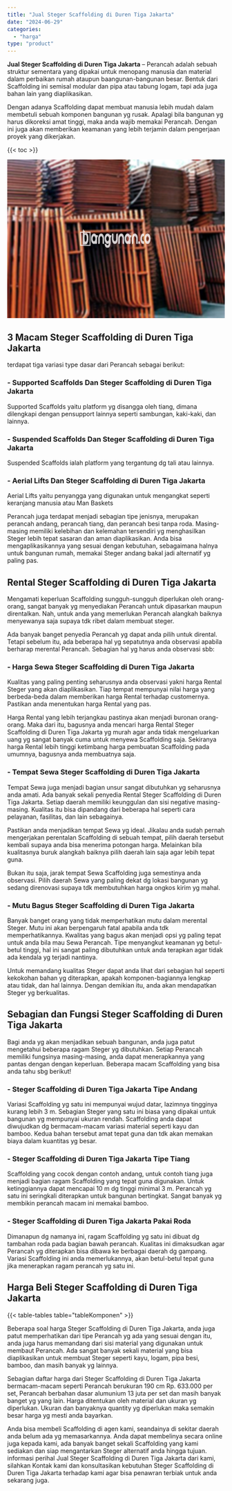 ```yaml
---
title: "Jual Steger Scaffolding di Duren Tiga Jakarta"
date: "2024-06-29"
categories: 
  - "harga"
type: "product"
---
```


**Jual Steger Scaffolding di Duren Tiga Jakarta** – Perancah adalah sebuah struktur sementara yang dipakai untuk menopang manusia dan material dalam perbaikan rumah ataupun baangunan-bangunan besar. Bentuk dari Scaffolding ini semisal modular dan pipa atau tabung logam, tapi ada juga bahan lain yang diaplikasikan.

Dengan adanya Scaffolding dapat membuat manusia lebih mudah dalam membetuli sebuah komponen bangunan yg rusak. Apalagi bila bangunan yg harus dikoreksi amat tinggi, maka anda wajib memakai Perancah. Dengan ini juga akan memberikan keamanan yang lebih terjamin dalam pengerjaan proyek yang dikerjakan.

{{< toc >}}

![Jual Steger Scaffolding di Duren Tiga Jakarta](/images/sewa-scaffolding-steger-12.png)

## 3 Macam Steger Scaffolding di Duren Tiga Jakarta

terdapat tiga variasi type dasar dari Perancah sebagai berikut:

### \- Supported Scaffolds Dan Steger Scaffolding di Duren Tiga Jakarta

Supported Scaffolds yaitu platform yg disangga oleh tiang, dimana dilengkapi dengan pensupport lainnya seperti sambungan, kaki-kaki, dan lainnya.

### \- Suspended Scaffolds Dan Steger Scaffolding di Duren Tiga Jakarta

Suspended Scaffolds ialah platform yang tergantung dg tali atau lainnya.

### \- Aerial Lifts Dan Steger Scaffolding di Duren Tiga Jakarta

Aerial Lifts yaitu penyangga yang digunakan untuk mengangkat seperti keranjang manusia atau Man Baskets

Perancah juga terdapat menjadi sebagian tipe jenisnya, merupakan perancah andang, perancah tiang, dan perancah besi tanpa roda. Masing-masing memiliki kelebihan dan kelemahan tersendiri yg menghasilkan Steger lebih tepat sasaran dan aman diaplikasikan. Anda bisa mengaplikasikannya yang sesuai dengan kebutuhan, sebagaimana halnya untuk bangunan rumah, memakai Steger andang bakal jadi alternatif yg paling pas.

## Rental Steger Scaffolding di Duren Tiga Jakarta

Mengamati keperluan Scaffolding sungguh-sungguh diperlukan oleh orang-orang, sangat banyak yg menyediakan Perancah untuk dipasarkan maupun direntalkan. Nah, untuk anda yang memerlukan Perancah alangkah baiknya menyewanya saja supaya tdk ribet dalam membuat steger.

Ada banyak banget penyedia Perancah yg dapat anda pilih untuk dirental. Tetapi sebelum itu, ada beberapa hal yg sepatutnya anda observasi apabila berharap merental Perancah. Sebagian hal yg harus anda observasi sbb:

### \- Harga Sewa Steger Scaffolding di Duren Tiga Jakarta

Kualitas yang paling penting seharusnya anda observasi yakni harga Rental Steger yang akan diaplikasikan. Tiap tempat mempunyai nilai harga yang berbeda-beda dalam memberikan harga Rental terhadap customernya. Pastikan anda menentukan harga Rental yang pas.

Harga Rental yang lebih terjangkau pastinya akan menjadi buronan orang-orang. Maka dari itu, bagusnya anda mencari harga Rental Steger Scaffolding di Duren Tiga Jakarta yg murah agar anda tidak mengeluarkan uang yg sangat banyak cuma untuk menyewa Scaffolding saja. Sekiranya harga Rental lebih tinggi ketimbang harga pembuatan Scaffolding pada umumnya, bagusnya anda membuatnya saja.

### \- Tempat Sewa Steger Scaffolding di Duren Tiga Jakarta

Tempat Sewa juga menjadi bagian unsur sangat dibutuhkan yg seharusnya anda amati. Ada banyak sekali penyedia Rental Steger Scaffolding di Duren Tiga Jakarta. Setiap daerah memiliki keunggulan dan sisi negative masing-masing. Kualitas itu bisa dipandang dari beberapa hal seperti cara pelayanan, fasilitas, dan lain sebagainya.

Pastikan anda menjadikan tempat Sewa yg ideal. Jikalau anda sudah pernah mengerjakan perentalan Scaffolding di sebuah tempat, pilih daerah tersebut kembali supaya anda bisa menerima potongan harga. Melainkan bila kualitasnya buruk alangkah baiknya pilih daerah lain saja agar lebih tepat guna.

Bukan itu saja, jarak tempat Sewa Scaffolding juga semestinya anda observasi. Pilih daerah Sewa yang paling dekat dg lokasi bangunan yg sedang direnovasi supaya tdk membutuhkan harga ongkos kirim yg mahal.

### \- Mutu Bagus Steger Scaffolding di Duren Tiga Jakarta

Banyak banget orang yang tidak memperhatikan mutu dalam merental Steger. Mutu ini akan berpengaruh fatal apabila anda tdk memperhatikannya. Kwalitas yang bagus akan menjadi opsi yg paling tepat untuk anda bila mau Sewa Perancah. Tipe menyangkut keamanan yg betul-betul tinggi, hal ini sangat paling dibutuhkan untuk anda terapkan agar tidak ada kendala yg terjadi nantinya.

Untuk memandang kualitas Steger dapat anda lihat dari sebagian hal seperti kekokohan bahan yg diterapkan, apakah komponen-bagiannya lengkap atau tidak, dan hal lainnya. Dengan demikian itu, anda akan mendapatkan Steger yg berkualitas.

## Sebagian dan Fungsi Steger Scaffolding di Duren Tiga Jakarta

Bagi anda yg akan menjadikan sebuah bangunan, anda juga patut mengetahui beberapa ragam Steger yg dibutuhkan. Setiap Perancah memiliki fungsinya masing-masing, anda dapat menerapkannya yang pantas dengan dengan keperluan. Beberapa macam Scaffolding yang bisa anda tahu sbg berikut!

### \- Steger Scaffolding di Duren Tiga Jakarta Tipe Andang

Variasi Scaffolding yg satu ini mempunyai wujud datar, lazimnya tingginya kurang lebih 3 m. Sebagian Steger yang satu ini biasa yang dipakai untuk bangunan yg mempunyai ukuran rendah. Scaffolding anda dapat diwujudkan dg bermacam-macam variasi material seperti kayu dan bamboo. Kedua bahan tersebut amat tepat guna dan tdk akan memakan biaya dalam kuantitas yg besar.

### \- Steger Scaffolding di Duren Tiga Jakarta Tipe Tiang

Scaffolding yang cocok dengan contoh andang, untuk contoh tiang juga menjadi bagian ragam Scaffolding yang tepat guna digunakan. Untuk ketinggiannya dapat mencapai 10 m dg tinggi minimal 3 m. Perancah yg satu ini seringkali diterapkan untuk bangunan bertingkat. Sangat banyak yg membikin perancah macam ini memakai bamboo.

### \- Steger Scaffolding di Duren Tiga Jakarta Pakai Roda

Dimanapun dg namanya ini, ragam Scaffolding yg satu ini dibuat dg tambahan roda pada bagian bawah perancah. Kualitas ini dimaksudkan agar Perancah yg diterapkan bisa dibawa ke berbagai daerah dg gampang. Variasi Scaffolding ini anda memerlukannya, akan betul-betul tepat guna jika menerapkan ragam perancah yg satu ini.

## Harga Beli Steger Scaffolding di Duren Tiga Jakarta

{{< table-tables table="tableKomponen" >}}

Beberapa soal harga Steger Scaffolding di Duren Tiga Jakarta, anda juga patut memperhatikan dari tipe Perancah yg ada yang sesuai dengan itu, anda juga harus memandang dari sisi material yang digunakan untuk membaut Perancah. Ada sangat banyak sekali material yang bisa diaplikasikan untuk membuat Steger seperti kayu, logam, pipa besi, bamboo, dan masih banyak yg lainnya.

Sebagian daftar harga dari Steger Scaffolding di Duren Tiga Jakarta bermacam-macam seperti Perancah berukuran 190 cm Rp. 633.000 per set, Perancah berbahan dasar alumunium 13 juta per set dan masih banyak banget yg yang lain. Harga ditentukan oleh material dan ukuran yg diperlukan. Ukuran dan banyaknya quantity yg diperlukan maka semakin besar harga yg mesti anda bayarkan.

Anda bisa membeli Scaffolding di agen kami, seandainya di sekitar daerah anda belum ada yg memasarkannya. Anda dapat membelinya secara online juga kepada kami, ada banyak banget sekali Scaffolding yang kami sediakan dan siap mengantarkan Steger alternatif anda hingga tujuan. informasi perihal Jual Steger Scaffolding di Duren Tiga Jakarta dari kami, silahkan Kontak kami dan konsultasikan kebutuhan Steger Scaffolding di Duren Tiga Jakarta terhadap kami agar bisa penawran terbiak untuk anda sekarang juga.
